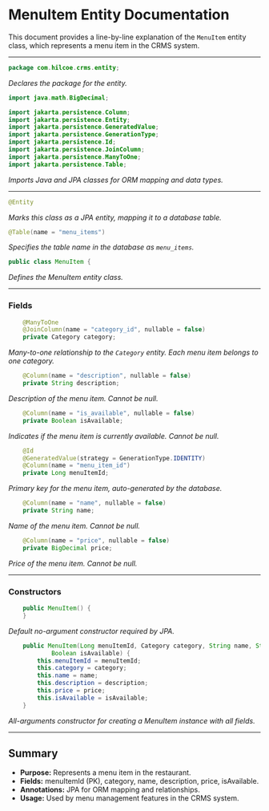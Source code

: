 # MenuItem Entity Documentation

This document provides a line-by-line explanation of the `MenuItem` entity class, which represents a menu item in the CRMS system.

---

```java
package com.hilcoe.crms.entity;
```
*Declares the package for the entity.*

```java
import java.math.BigDecimal;

import jakarta.persistence.Column;
import jakarta.persistence.Entity;
import jakarta.persistence.GeneratedValue;
import jakarta.persistence.GenerationType;
import jakarta.persistence.Id;
import jakarta.persistence.JoinColumn;
import jakarta.persistence.ManyToOne;
import jakarta.persistence.Table;
```
*Imports Java and JPA classes for ORM mapping and data types.*

---

```java
@Entity
```
*Marks this class as a JPA entity, mapping it to a database table.*

```java
@Table(name = "menu_items")
```
*Specifies the table name in the database as `menu_items`.*

```java
public class MenuItem {
```
*Defines the MenuItem entity class.*

---

### Fields

```java
    @ManyToOne
    @JoinColumn(name = "category_id", nullable = false)
    private Category category;
```
*Many-to-one relationship to the `Category` entity. Each menu item belongs to one category.*

```java
    @Column(name = "description", nullable = false)
    private String description;
```
*Description of the menu item. Cannot be null.*

```java
    @Column(name = "is_available", nullable = false)
    private Boolean isAvailable;
```
*Indicates if the menu item is currently available. Cannot be null.*

```java
    @Id
    @GeneratedValue(strategy = GenerationType.IDENTITY)
    @Column(name = "menu_item_id")
    private Long menuItemId;
```
*Primary key for the menu item, auto-generated by the database.*

```java
    @Column(name = "name", nullable = false)
    private String name;
```
*Name of the menu item. Cannot be null.*

```java
    @Column(name = "price", nullable = false)
    private BigDecimal price;
```
*Price of the menu item. Cannot be null.*

---

### Constructors

```java
    public MenuItem() {
    }
```
*Default no-argument constructor required by JPA.*

```java
    public MenuItem(Long menuItemId, Category category, String name, String description, java.math.BigDecimal price,
            Boolean isAvailable) {
        this.menuItemId = menuItemId;
        this.category = category;
        this.name = name;
        this.description = description;
        this.price = price;
        this.isAvailable = isAvailable;
    }
```
*All-arguments constructor for creating a MenuItem instance with all fields.*

---

## Summary
- **Purpose:** Represents a menu item in the restaurant.
- **Fields:** menuItemId (PK), category, name, description, price, isAvailable.
- **Annotations:** JPA for ORM mapping and relationships.
- **Usage:** Used by menu management features in the CRMS system.
